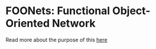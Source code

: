 # FOONets: Functional Object-Oriented Network
Read more about the purpose of this [here](http://foonets.com/)